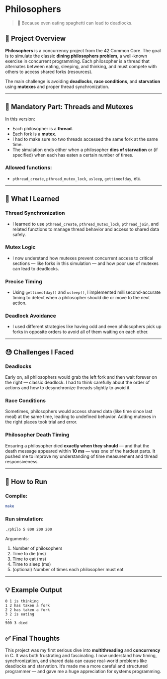 # Philosophers

> 🍝 Because even eating spaghetti can lead to deadlocks.

## 🧠 Project Overview

**Philosophers** is a concurrency project from the 42 Common Core. The goal is to simulate the classic **dining philosophers problem**, a well-known exercise in concurrent programming. Each philosopher is a thread that alternates between eating, sleeping, and thinking, and must compete with others to access shared forks (resources).

The main challenge is avoiding **deadlocks**, **race conditions**, and **starvation** using **mutexes** and proper thread synchronization.

---

## 🧵 Mandatory Part: Threads and Mutexes

In this version:

* Each philosopher is a **thread**.
* Each fork is a **mutex**.
* I had to make sure no two threads accessed the same fork at the same time.
* The simulation ends either when a philosopher **dies of starvation** or (if specified) when each has eaten a certain number of times.

### Allowed functions:

* `pthread_create`, `pthread_mutex_lock`, `usleep`, `gettimeofday`, etc.

---

## 🧠 What I Learned

### Thread Synchronization

* I learned to use `pthread_create`, `pthread_mutex_lock`, `pthread_join`, and related functions to manage thread behavior and access to shared data safely.

### Mutex Logic

* I now understand how mutexes prevent concurrent access to critical sections — like forks in this simulation — and how poor use of mutexes can lead to deadlocks.

### Precise Timing

* Using `gettimeofday()` and `usleep()`, I implemented millisecond-accurate timing to detect when a philosopher should die or move to the next action.

### Deadlock Avoidance

* I used different strategies like having odd and even philosophers pick up forks in opposite orders to avoid all of them waiting on each other.

---

## 😓 Challenges I Faced

### Deadlocks

Early on, all philosophers would grab the left fork and then wait forever on the right — classic deadlock. I had to think carefully about the order of actions and how to desynchronize threads slightly to avoid it.

### Race Conditions

Sometimes, philosophers would access shared data (like time since last meal) at the same time, leading to undefined behavior. Adding mutexes in the right places took trial and error.

### Philosopher Death Timing

Ensuring a philosopher died **exactly when they should** — and that the death message appeared within **10 ms** — was one of the hardest parts. It pushed me to improve my understanding of time measurement and thread responsiveness.

---

## 🧪 How to Run

### Compile:

```bash
make
```

### Run simulation:

```bash
./philo 5 800 200 200
```

Arguments:

1. Number of philosophers
2. Time to die (ms)
3. Time to eat (ms)
4. Time to sleep (ms)
5. (optional) Number of times each philosopher must eat

---

## 💡 Example Output

```
0 1 is thinking
1 2 has taken a fork
2 2 has taken a fork
3 2 is eating
...
500 3 died
```

## ✅ Final Thoughts

This project was my first serious dive into **multithreading** and **concurrency** in C. It was both frustrating and fascinating. I now understand how timing, synchronization, and shared data can cause real-world problems like deadlocks and starvation. It’s made me a more careful and structured programmer — and gave me a huge appreciation for systems programming.
